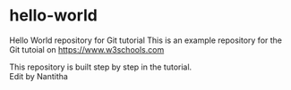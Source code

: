 # hello-world
Hello World repository for Git tutorial
This is an example repository for the Git tutoial on https://www.w3schools.com

This repository is built step by step in the tutorial.<br>
Edit by Nantitha
